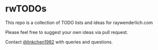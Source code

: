 # rwTODOs

This repo is a collection of TODO lists and ideas for raywenderlich.com

Please feel free to suggest your own ideas via pull request.

Contact [@linkchen1982](https://twitter.com/linkchen1982) with queries and questions.
